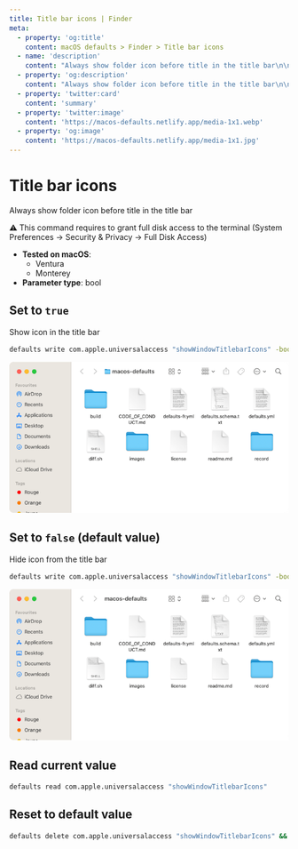 ```yaml
---
title: Title bar icons | Finder
meta:
  - property: 'og:title'
    content: macOS defaults > Finder > Title bar icons
  - name: 'description'
    content: "Always show folder icon before title in the title bar\n\n⚠️ This command requires to grant full disk access to the terminal\n(System Preferences → Security & Privacy → Full Disk Access)\n"
  - property: 'og:description'
    content: "Always show folder icon before title in the title bar\n\n⚠️ This command requires to grant full disk access to the terminal\n(System Preferences → Security & Privacy → Full Disk Access)\n"
  - property: 'twitter:card'
    content: 'summary'
  - property: 'twitter:image'
    content: 'https://macos-defaults.netlify.app/media-1x1.webp'
  - property: 'og:image'
    content: 'https://macos-defaults.netlify.app/media-1x1.jpg'
---
```


# Title bar icons

Always show folder icon before title in the title bar

⚠️ This command requires to grant full disk access to the terminal
(System Preferences → Security & Privacy → Full Disk Access)

<!-- break lists -->

- **Tested on macOS**:
  - Ventura
  - Monterey
- **Parameter type**: bool

## Set to `true`

Show icon in the title bar

```bash
defaults write com.apple.universalaccess "showWindowTitlebarIcons" -bool "true" && killall Finder
```

<img
  src="./images/showWindowTitlebarIcons/true.png"
  alt="Example output with value set to true"
  width="740" height="451" style="height: auto"
/>

## Set to `false` (default value)

Hide icon from the title bar

```bash
defaults write com.apple.universalaccess "showWindowTitlebarIcons" -bool "false" && killall Finder
```

<img
  src="./images/showWindowTitlebarIcons/false.png"
  alt="Example output with value set to false"
  width="740" height="451" style="height: auto"
/>

## Read current value

```bash
defaults read com.apple.universalaccess "showWindowTitlebarIcons"
```

## Reset to default value

```bash
defaults delete com.apple.universalaccess "showWindowTitlebarIcons" && killall Finder
```
